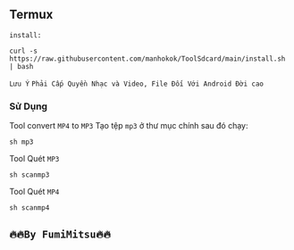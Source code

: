 ## Termux


`install:`
```console
curl -s https://raw.githubusercontent.com/manhokok/ToolSdcard/main/install.sh | bash
```
`Lưu Ý` `Phải Cấp Quyền Nhạc và Video, File Đối Với Android Đời cao`
### Sử Dụng

Tool convert `MP4` to `MP3`
Tạo tệp `mp3` ở thư mục chính sau đó chạy:
```console
sh mp3
```

Tool Quét `MP3`
```console
sh scanmp3
```

Tool Quét `MP4`
```console
sh scanmp4
```

## `🔥🔥By FumiMitsu🔥🔥`
